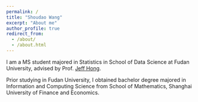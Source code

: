 ```yaml
---
permalink: /
title: "Shoudao Wang"
excerpt: "About me"
author_profile: true
redirect_from: 
  - /about/
  - /about.html
---
```

I am a MS student majored in Statistics in School of Data Science at Fudan University, advised by Prof. [Jeff Hong](https://jeffhongliu.github.io/). 

Prior studying in Fudan University, I obtained bachelor degree majored in Information and Computing Science from School of Mathematics, Shanghai University of Finance and Economics.



